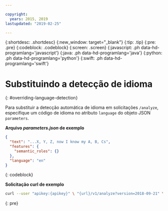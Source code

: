 ```yaml
---

copyright:
  years: 2015, 2019
lastupdated: "2019-02-25"

---
```


{:shortdesc: .shortdesc}
{:new_window: target="_blank"}
{:tip: .tip}
{:pre: .pre}
{:codeblock: .codeblock}
{:screen: .screen}
{:javascript: .ph data-hd-programlang='javascript'}
{:java: .ph data-hd-programlang='java'}
{:python: .ph data-hd-programlang='python'}
{:swift: .ph data-hd-programlang='swift'}

# Substituindo a detecção de idioma
{: #overriding-language-detection}

Para substituir a detecção automática de idioma em solicitações `/analyze`, especifique um código de
idioma no atributo `language` do objeto JSON `parameters`.

__Arquivo _parameters.json_ de exemplo__

```json
{
  "text": "...X, Y, Z, now I know my A, B, Cs",
  "features": {
    "semantic_roles": {}
  },
  "language": "en"
}
```
{: codeblock}

__Solicitação curl de exemplo__

```bash
curl --user "apikey:{apikey}" \ "{url}/v1/analyze?version=2018-09-21" \ --request POST \ --header "Content-Type: application/json" \ --data @parameters.json

```
{: pre}
